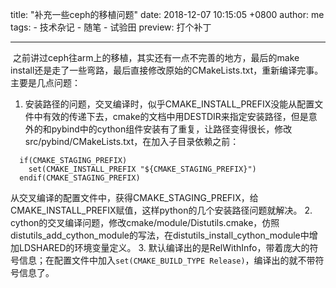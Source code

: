 title: "补充一些ceph的移植问题"
date: 2018-12-07 10:15:05 +0800
author: me
tags:
    - 技术杂记
    - 随笔
    - 试验田
preview: 打个补丁

---

​	之前讲过ceph往arm上的移植，其实还有一点不完善的地方，最后的make install还是走了一些弯路，最后直接修改原始的CMakeLists.txt，重新编译完事。主要是几点问题：
1. 安装路径的问题，交叉编译时，似乎CMAKE_INSTALL_PREFIX没能从配置文件中有效的传递下去，cmake的文档中用DESTDIR来指定安装路径，但是意外的和pybind中的cython组件安装有了重复，让路径变得很长，修改src/pybind/CMakeLists.txt，在加入子目录依赖之前：
```
  if(CMAKE_STAGING_PREFIX)
    set(CMAKE_INSTALL_PREFIX "${CMAKE_STAGING_PREFIX}")
  endif(CMAKE_STAGING_PREFIX)
```
从交叉编译的配置文件中，获得CMAKE_STAGING_PREFIX，给CMAKE_INSTALL_PREFIX赋值，这样python的几个安装路径问题就解决。
2. cython的交叉编译问题，修改cmake/module/Distutils.cmake，仿照distutils_add_cython_module的写法，在distutils_install_cython_module中增加LDSHARED的环境变量定义。
3. 默认编译出的是RelWithInfo，带着庞大的符号信息；在配置文件中加入```set(CMAKE_BUILD_TYPE Release)```，编译出的就不带符号信息了。
